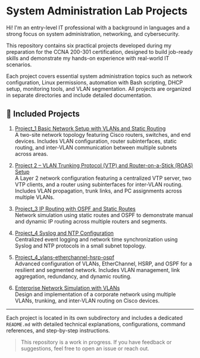 # System Administration Lab Projects

Hi! I'm an entry-level IT professional with a background in languages and a strong focus on system administration, networking, and cybersecurity.  

This repository contains six practical projects developed during my preparation for the CCNA 200-301 certification, designed to build job-ready skills and demonstrate my hands-on experience with real-world IT scenarios.

Each project covers essential system administration topics such as network configuration, Linux permissions, automation with Bash scripting, DHCP setup, monitoring tools, and VLAN segmentation. All projects are organized in separate directories and include detailed documentation.

## 📁 Included Projects

1. [Project_1 Basic Network Setup with VLANs and Static Routing](Project_1_Basic_Network_Setup)  
   A two-site network topology featuring Cisco routers, switches, and end devices. Includes VLAN configuration, router subinterfaces, static routing, and inter-VLAN communication between multiple subnets across areas.

2. [Project 2 – VLAN Trunking Protocol (VTP) and Router-on-a-Stick (ROAS) Setup](./Project_2_Layer_2_Switching_and_VLANs)  
   A Layer 2 network configuration featuring a centralized VTP server, two VTP clients, and a router using subinterfaces for inter-VLAN routing. Includes VLAN propagation, trunk links, and PC assignments across multiple VLANs.

3. [Project_3 IP Routing with OSPF and Static Routes](./Project_3_IP_Routing_with_OSPF)  
   Network simulation using static routes and OSPF to demonstrate manual and dynamic IP routing across multiple routers and segments.

4. [Project_4 Syslog and NTP Configuration](./Project_3_Syslog_NTP)  
   Centralized event logging and network time synchronization using Syslog and NTP protocols in a small subnet topology.

5. [Project_4_vlans-etherchannel-hsrp-ospf](./Project_4_vlans-etherchannel-hsrp-ospf)  
   Advanced configuration of VLANs, EtherChannel, HSRP, and OSPF for a resilient and segmented network. Includes VLAN management, link aggregation, redundancy, and dynamic routing.

6. [Enterprise Network Simulation with VLANs](./project6-enterprise-multivlan)  
   Design and implementation of a corporate network using multiple VLANs, trunking, and inter-VLAN routing on Cisco devices.

---

Each project is located in its own subdirectory and includes a dedicated `README.md` with detailed technical explanations, configurations, command references, and step-by-step instructions.

> This repository is a work in progress. If you have feedback or suggestions, feel free to open an issue or reach out.
